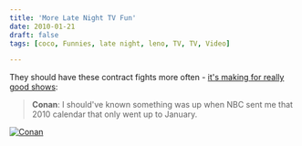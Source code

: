 ```yaml
---
title: 'More Late Night TV Fun'
date: 2010-01-21
draft: false
tags: [coco, Funnies, late night, leno, TV, TV, Video]

---
```


They should have these contract fights more often - [it's making for really good shows](http://tv.gawker.com/5453348/cocos-revenge-obrien-reunites-with-the-masturbating-bear-and-makes-nbc-pay-big-while-leno-and-letterman-trade-insults):

> **Conan**: I should've known something was up when NBC sent me that 2010 calendar that only went up to January.

[![](https://chrisenns.com/wp-content/uploads/2010/01/conan1.png "Conan")](http://tv.gawker.com/5453348/cocos-revenge-obrien-reunites-with-the-masturbating-bear-and-makes-nbc-pay-big-while-leno-and-letterman-trade-insults)